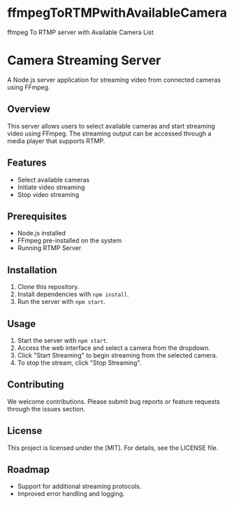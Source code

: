 # ffmpegToRTMPwithAvailableCamera

ffmpeg To RTMP server with Available Camera List

# Camera Streaming Server

A Node.js server application for streaming video from connected cameras using FFmpeg.

## Overview

This server allows users to select available cameras and start streaming video using FFmpeg. The streaming output can be accessed through a media player that supports RTMP.

## Features

- Select available cameras
- Initiate video streaming
- Stop video streaming

## Prerequisites

- Node.js installed
- FFmpeg pre-installed on the system
- Running RTMP Server

## Installation

1. Clone this repository.
2. Install dependencies with `npm install`.
3. Run the server with `npm start`.

## Usage

1. Start the server with `npm start`.
2. Access the web interface and select a camera from the dropdown.
3. Click "Start Streaming" to begin streaming from the selected camera.
4. To stop the stream, click "Stop Streaming".

## Contributing

We welcome contributions. Please submit bug reports or feature requests through the issues section.

## License

This project is licensed under the [MIT]. For details, see the LICENSE file.

## Roadmap

- Support for additional streaming protocols.
- Improved error handling and logging.
